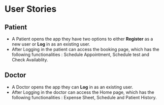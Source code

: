 # User Stories 
## Patient  
- A Patient opens the app they have two options to either **Register** as a new user or **Log** in as an existing user. 
- After Logging in the patient can access the booking page, which has the following functionalities : Schedule Appointment, Schedule test and Check Availablity.  
## Doctor  
- A Doctor opens the app they can **Log** in as an existing user. 
- After Logging in the doctor can access the Home page, which has the following functionalities : Expense Sheet, Schedule and Patient History.

